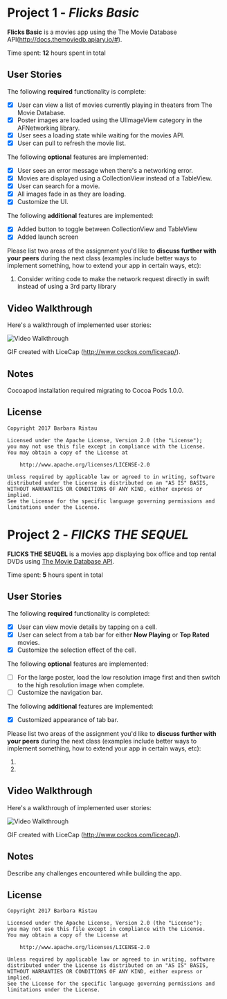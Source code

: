 # Project 1 - *Flicks Basic*

**Flicks Basic** is a movies app using the The Movie Database API(http://docs.themoviedb.apiary.io/#).

Time spent: **12** hours spent in total

## User Stories

The following **required** functionality is complete:

- [X] User can view a list of movies currently playing in theaters from The Movie Database.
- [X] Poster images are loaded using the UIImageView category in the AFNetworking library.
- [X] User sees a loading state while waiting for the movies API.
- [X] User can pull to refresh the movie list.

The following **optional** features are implemented:

- [X] User sees an error message when there's a networking error.
- [X] Movies are displayed using a CollectionView instead of a TableView.
- [X] User can search for a movie.
- [X] All images fade in as they are loading.
- [X] Customize the UI.

The following **additional** features are implemented:

- [X] Added button to toggle between CollectionView and TableView
- [X] Added launch screen

Please list two areas of the assignment you'd like to **discuss further with your peers** during the next class (examples include better ways to implement something, how to extend your app in certain ways, etc):

1. Consider writing code to make the network request directly in swift instead of using a 3rd party library


## Video Walkthrough 

Here's a walkthrough of implemented user stories:

<img src='http://i.imgur.com/1ILoTdM.gif' title='Video Walkthrough' width='' alt='Video Walkthrough' />

GIF created with LiceCap (http://www.cockos.com/licecap/).

## Notes

Cocoapod installation required migrating to Cocoa Pods 1.0.0. 

## License

    Copyright 2017 Barbara Ristau 

    Licensed under the Apache License, Version 2.0 (the "License");
    you may not use this file except in compliance with the License.
    You may obtain a copy of the License at

        http://www.apache.org/licenses/LICENSE-2.0

    Unless required by applicable law or agreed to in writing, software
    distributed under the License is distributed on an "AS IS" BASIS,
    WITHOUT WARRANTIES OR CONDITIONS OF ANY KIND, either express or implied.
    See the License for the specific language governing permissions and
    limitations under the License.

# Project 2 - *FlICKS THE SEQUEL*

**FLICKS THE SEUQEL** is a movies app displaying box office and top rental DVDs using [The Movie Database API](http://docs.themoviedb.apiary.io/#).   

Time spent: **5** hours spent in total

## User Stories

The following **required** functionality is completed:

- [X] User can view movie details by tapping on a cell.
- [X] User can select from a tab bar for either **Now Playing** or **Top Rated** movies.
- [X] Customize the selection effect of the cell.

The following **optional** features are implemented:

- [ ] For the large poster, load the low resolution image first and then switch to the high resolution image when complete.
- [ ] Customize the navigation bar.

The following **additional** features are implemented:

- [X] Customized appearance of tab bar.

Please list two areas of the assignment you'd like to **discuss further with your peers** during the next class (examples include better ways to implement something, how to extend your app in certain ways, etc):

1. 
2. 

## Video Walkthrough 

Here's a walkthrough of implemented user stories:

<img src='http://i.imgur.com/link/to/your/gif/file.gif' title='Video Walkthrough' width='' alt='Video Walkthrough' />

GIF created with LiceCap (http://www.cockos.com/licecap/).

## Notes

Describe any challenges encountered while building the app.

## License

    Copyright 2017 Barbara Ristau 

    Licensed under the Apache License, Version 2.0 (the "License");
    you may not use this file except in compliance with the License.
    You may obtain a copy of the License at

        http://www.apache.org/licenses/LICENSE-2.0

    Unless required by applicable law or agreed to in writing, software
    distributed under the License is distributed on an "AS IS" BASIS,
    WITHOUT WARRANTIES OR CONDITIONS OF ANY KIND, either express or implied.
    See the License for the specific language governing permissions and
    limitations under the License.

